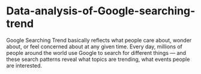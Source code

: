 # Data-analysis-of-Google-searching-trend
Google Searching Trend basically reflects what people care about, wonder about, or feel concerned about at any given time. Every day, millions of people around the world use Google to search for different things — and these search patterns reveal what topics are trending, what events people are interested.
